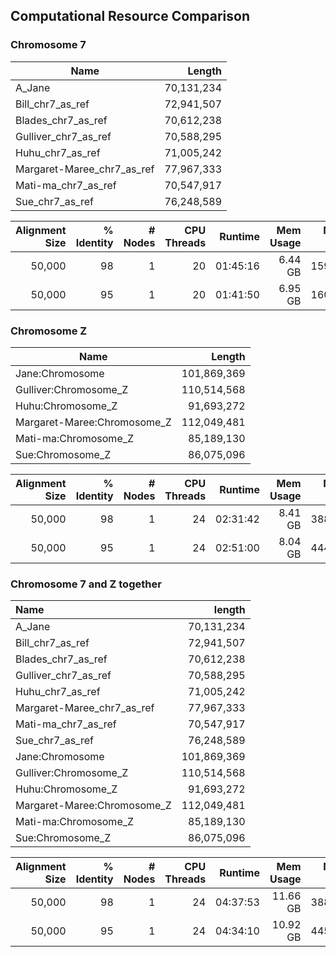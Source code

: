## Computational Resource Comparison 

### Chromosome 7

| Name | Length |
|------|-------:|
|A_Jane | 70,131,234    | 
|Bill_chr7_as_ref    |   72,941,507    | 
|Blades_chr7_as_ref   |   70,612,238   | 
|Gulliver_chr7_as_ref |   70,588,295    | 
|Huhu_chr7_as_ref     |   71,005,242    | 
|Margaret-Maree_chr7_as_ref  |    77,967,333   |  
|Mati-ma_chr7_as_ref   |  70,547,917    |  
|Sue_chr7_as_ref | 76,248,589    |  

| Alignment Size | % Identity | # Nodes | CPU Threads | Runtime | Mem Usage | No. of SNPs |
|---------------:|-----------:|--------:|--------:|--------:|----------:|------------:|
|      50,000     |     98     |    1    |     20    |     01:45:16      |       6.44 GB      | 159,750|
|      50,000     |     95     |    1    |     20   |      01:41:50    |       6.95 GB      | 160,620|

### Chromosome Z 
| Name | Length |
|------|-------:|
|Jane:Chromosome | 101,869,369 |
|Gulliver:Chromosome_Z |  110,514,568 |
|Huhu:Chromosome_Z   |    91,693,272  |
|Margaret-Maree:Chromosome_Z  |   112,049,481  |
|Mati-ma:Chromosome_Z  |  85,189,130   |
|Sue:Chromosome_Z   |     86,075,096   |

| Alignment Size | % Identity | # Nodes | CPU Threads | Runtime | Mem Usage | No. of SNPs |
|---------------:|-----------:|--------:|--------:|--------:|----------:|------------:|
|      50,000     |     98     |    1    |     24    |      02:31:42      |       8.41 GB      | 388,444 |
|      50,000     |     95     |    1    |     24   |      02:51:00    |       8.04 GB      | 444,352 |

### Chromosome 7 and Z together


| Name | length | 
|:-----|-------:|
|A_Jane                       |   70,131,234   |
|Bill_chr7_as_ref             |   72,941,507   |
|Blades_chr7_as_ref           |   70,612,238   |
|Gulliver_chr7_as_ref         |   70,588,295   |
|Huhu_chr7_as_ref             |   71,005,242   |
|Margaret-Maree_chr7_as_ref   |   77,967,333   |
|Mati-ma_chr7_as_ref          |   70,547,917   |
|Sue_chr7_as_ref              |   76,248,589   |
|Jane:Chromosome              |   101,869,369  |
|Gulliver:Chromosome_Z        |   110,514,568  |
|Huhu:Chromosome_Z            |   91,693,272   |
|Margaret-Maree:Chromosome_Z  |   112,049,481  |
|Mati-ma:Chromosome_Z         |   85,189,130   |
|Sue:Chromosome_Z             |   86,075,096   |

| Alignment Size | % Identity | # Nodes | CPU Threads | Runtime | Mem Usage | No. of SNPs |
|---------------:|-----------:|--------:|--------:|--------:|----------:|------------:|
|      50,000     |     98     |    1    |     24    |      04:37:53      |       11.66 GB      | 388,944|
|      50,000     |     95     |    1    |     24   |      04:34:10    |       10.92 GB      | 445,519|

